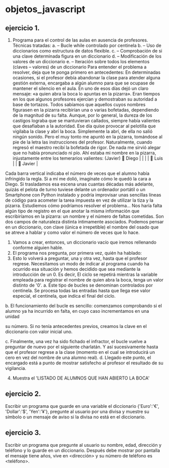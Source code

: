 # objetos_javascript

## ejercicio 1.
1. Programa para el control de las aulas en ausencia de profesores.
Técnicas tratadas:
a. – Bucle while controlado por centinela
b. – Uso de diccionarios como estructura de datos flexible.
c. – Comprobación de si una clave determinada figura en un diccionario
d. – Modificación de los valores de un diccionario
e. – Iteración sobre todos los elementos (claves – valores) de un diccionario
Para entender el problema a resolver, deja que te ponga primero en antecedentes:
En determinadas ocasiones, si el profesor debía abandonar la clase para atender alguna
gestión externa, encargaba a algún alumno para que se ocupase de mantener el silencio
en el aula. En uno de esos días dejó un claro mensaje: «a quien abra la boca lo apuntas
en la pizarra».
Eran tiempos en los que algunos profesores ejercían y demostraban su autoridad a base
de tortazos. Todos sabíamos que aquellos cuyos nombres figurasen en la pizarra
recibirían una o varias bofetadas, dependiendo de la magnitud de su falta.
Aunque, por lo general, la dureza de los castigos lograba que se mantuvieran callados,
siempre había valientes que desafiaban a la autoridad.
Ese día quise provocar al pelotilla que vigilaba la clase y abrí la boca. Simplemente la
abrí, de ella no salió ningún sonido. Pero el muy tonto me apuntó en la pizarra,
tomándose al pie de la letra las instrucciones del profesor.
Naturalmente, cuando regresó el maestro recibí la bofetada de rigor. De nada me sirvió
alegar que no había pronunciado ni pío.
Ahí estaba mi nombre en la pizarra, injustamente entre los temerarios valientes: (Javier)
 Diego | | | |
 Luis | |
 Javier |

Cada barra vertical indicaba el número de veces que el alumno había infringido la regla.
Si a mí me dolió, imagínate cómo le quedó la cara a Diego.
Si trasladamos esa escena unas cuantas décadas más adelante, quizás el pelota de turno
tuviese delante un ordenador portátil o un Smartphone con Python instalado y podría
improvisar unas sencillas líneas de código para acometer la tarea impuesta en vez de
utilizar la tiza y la pizarra.
Estudiemos cómo podríamos resolver el problema...
Nos haría falta algún tipo de registro en el que anotar la misma información que
escribiríamos en la pizarra: un nombre y el número de faltas cometidas.
Son dos campos de naturaleza distinta íntimamente asociados. Podemos pensar en un
diccionario, con clave (única e irrepetible) el nombre del osado que se atreve a hablar y
como valor el número de veces que lo hace.
1) Vamos a crear, entonces, un diccionario vacío que iremos rellenando conforme
alguien hable.
2) El programa nos pregunta, por primera vez, quién ha hablado:
3) Esto lo volverá a preguntar, una y otra vez, hasta que el profesor regrese.
Necesitamos un modo de indicar al programa cuando ha ocurrido esa situación y
hemos decidido que sea mediante la introducción de un 0. Es decir, El ciclo se
repetirá mientras la variable empleada para registrar el nombre de quien abra la
boca, tenga un valor distinto de '0'.
a. Este tipo de bucles se denominan controlados por centinela. Se procesa
todas las entradas hasta que llega ese valor especial, el centinela, que indica
el final del ciclo.

b. El funcionamiento del bucle es sencillo: comenzamos comprobando si el
alumno ya ha incurrido en falta, en cuyo caso incrementamos en una unidad

su número. Si no tenía antecedentes previos, creamos la clave en el
diccionario con valor inicial uno.

c. Finalmente, una vez ha sido fichado el infractor, el bucle vuelve a preguntar
de nuevo por el siguiente charlatán. Y así sucesivamente hasta que el
profesor regrese a la clase (momento en el cual se introducirá un cero en vez
del nombre de una alumno real).
d. Llegado este punto, el encargado está a punto de mostrar satisfecho al
profesor el resultado de su vigilancia.

4) Muestra el 'LISTADO DE ALUMNOS QUE HAN ABIERTO LA BOCA'

## ejercicio 2.

Escribir un programa que guarde en una variable el diccionario {'Euro':'€', 'Dollar':'$',
'Yen':'¥'}, pregunte al usuario por una divisa y muestre su símbolo o un mensaje de aviso
si la divisa no está en el diccionario.

## ejercicio 3.

Escribir un programa que pregunte al usuario su nombre, edad, dirección y teléfono y
lo guarde en un diccionario. Después debe mostrar por pantalla el mensaje <nombre>
tiene <edad> años, vive en <dirección> y su número de teléfono es <teléfono>.
